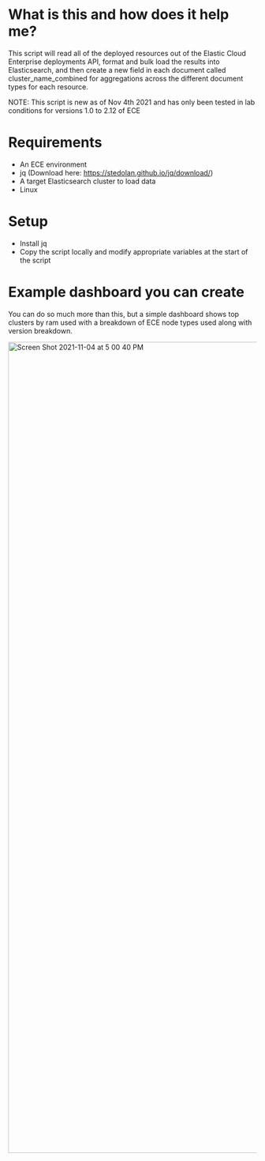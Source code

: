 # What is this and how does it help me?
This script will read all of the deployed resources out of the Elastic Cloud Enterprise deployments API, format and bulk load the results into Elasticsearch, and then create a new field in each document called cluster_name_combined for aggregations across the different document types for each resource.

NOTE: This script is new as of Nov 4th 2021 and has only been tested in lab conditions for versions 1.0 to 2.12 of ECE

# Requirements
- An ECE environment
- jq (Download here: https://stedolan.github.io/jq/download/)
- A target Elasticsearch cluster to load data
- Linux

# Setup
- Install jq
- Copy the script locally and modify appropriate variables at the start of the script

# Example dashboard you can create
You can do so much more than this, but a simple dashboard shows top clusters by ram used with a breakdown of ECE node types used along with version breakdown.

<img width="1642" alt="Screen Shot 2021-11-04 at 5 00 40 PM" src="https://user-images.githubusercontent.com/38725582/140419985-d9c6f9eb-6639-4c54-8db9-bd43792ce8ae.png">
